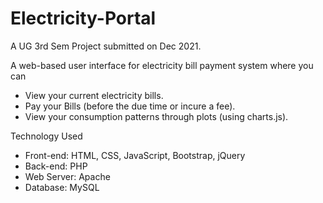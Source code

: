 # Electricity-Portal

A UG 3rd Sem Project submitted on Dec 2021.

A web-based user interface for electricity bill payment system where you can
- View your current electricity bills.
- Pay your Bills (before the due time or incure a fee).
- View your consumption patterns through plots (using charts.js).

Technology Used
- Front-end: HTML, CSS, JavaScript, Bootstrap, jQuery
- Back-end: PHP
- Web Server: Apache
- Database: MySQL
